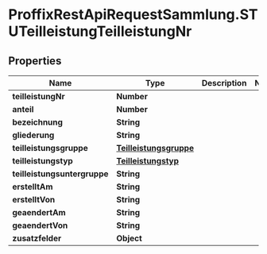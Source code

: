 # ProffixRestApiRequestSammlung.STUTeilleistungTeilleistungNr

## Properties
Name | Type | Description | Notes
------------ | ------------- | ------------- | -------------
**teilleistungNr** | **Number** |  | 
**anteil** | **Number** |  | 
**bezeichnung** | **String** |  | 
**gliederung** | **String** |  | 
**teilleistungsgruppe** | [**Teilleistungsgruppe**](Teilleistungsgruppe.md) |  | 
**teilleistungstyp** | [**Teilleistungstyp**](Teilleistungstyp.md) |  | 
**teilleistungsuntergruppe** | **String** |  | 
**erstelltAm** | **String** |  | 
**erstelltVon** | **String** |  | 
**geaendertAm** | **String** |  | 
**geaendertVon** | **String** |  | 
**zusatzfelder** | **Object** |  | 


